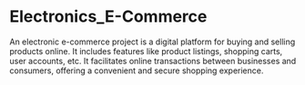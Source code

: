 # Electronics_E-Commerce
An electronic e-commerce project is a digital platform for buying and selling products online. It includes features like product listings, shopping carts, user accounts, etc. It facilitates online transactions between businesses and consumers, offering a convenient and secure shopping experience.
